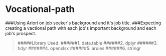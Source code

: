 # Vocational-path
###Using Ariori on job seeker's background and it's job title.
###Expecting creating a vactional path with each job's important background and each job's prospect.

>#####Library Used:
>######1. data.table
>######2. dplyr
>######3. tidyr
>######4. openxlsx
>######5. arules
>######6. stringr
